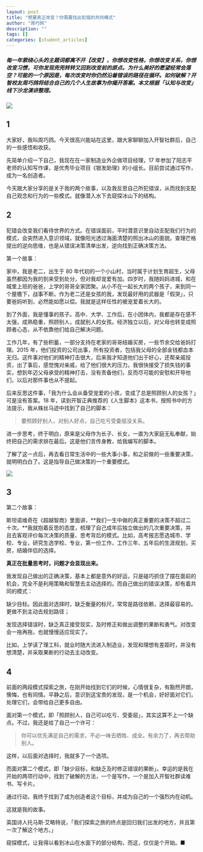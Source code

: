 ```yaml
---
layout: post
title: "想要真正改变？你需要找出犯错的共同模式"
author: "周巧鸽"
description: ""
tags: []
categories: [student_articles]
---
```


##### 每一年萦绕心头的主题词都离不开【改变】，你想改变性格，你想改变关系，你想改变习惯，可你发现兜兜转转又回到改变前的原点。为什么美好的愿望经常会落空？可能的一个原因是，每次改变时你仍然沿着错误的路径在循环。如何破解？开智校友周巧鸽将结合自己的几个人生故事为你揭开答案。本文根据「认知与改变」线下沙龙演讲整理。

![](https://ws3.sinaimg.cn/large/006tNc79gy1fz9ytx9e6nj30u00f03yw.jpg)

## 1

大家好，我叫周巧鸽。今天很高兴能站在这里，跟大家聊聊加入开智社群后，自己的一些感悟和收获。

先简单介绍一下自己，我现在在一家制造业外企做项目经理，17 年参加了阳志平老师的认知写作课，是优秀毕业项目《银发助理》的小组长。目前尝试通过写作，成为一名创造者。

今天跟大家分享的是关于我的两个故事，以及我反思自己所犯错误，从而找到支配自己观念和行为的一些模式。就像潜入水下去窥探冰山下的结构。

## 2

犯错会改变我们看待世界的方式。在错误面前，平时潜意识里自动支配我们行为的模式，会突然进入意识领域，就像阳光透过海面清楚的照出冰山的面貌。查理芒格提出的逆向思维，也是从错误决策清单出发，逆向找到正确决策方法。

第一个故事：

家中，我是老二，出生于 80 年代初的一个小山村，当时属于计划生育超生，父母虽然都因为我的到来受到处分，但对我却宠爱有加。四岁时，我随妈妈进城，和在城里上班的爸爸，上学的哥哥全家团聚。从小不在一起长大的两个孩子，来到同一个屋檐下，战事不断。作为老二还是女孩的我，发现最好用的武器是「假哭」，只要爸妈听到，必然能如愿以偿。我就是这样任性的被宠爱着长大的。

到了外面，我是懂事的孩子。高中、大学、工作后，在小团体内，我都是存在感不太强，成熟稳重，照顾别人，成就别人的女孩。经济独立以后，对父母也转变成照顾者心态，从不依靠他们给自己解决问题。

工作几年，有了些积蓄，一部分支持在老家的哥哥结婚买房，一些节余交给爸妈打理。2015 年，他们投资的公司出事，所有投资者，包括我父母的全部金钱都血本无归。这件事对他们的精神打击很大，后来我才知道他们出于好心，还帮亲戚投资，出了事后，感觉愧对亲戚，给了他们很大的压力。我很快接受了损失钱的事实，想到年迈父母承受的精神打击，没有责备他们，反而尽可能的安慰和开导他们，以后对那件事也从不提起。

后来反思这件事，「我为什么会从备受宠爱的小孩，变成了总是照顾别人的女孩？」可是没有答案。18 年，读到开智正典推荐的《人生脚本》这本书，按照书中的方法提示，我从蛛丝马迹中找到了自己的脚本：

> 要照顾好别人，对别人好点，自己吃亏受委屈没关系。

进一步思考，终于明白，原来是父母作为长子、长女，一直为大家庭无私奉献，始终把自己的需求排在最后。这是他们言传身教，给我编写的脚本。

了解了这一点后，再去看日常生活中的一些大事小事，和之前做的一些重要决策，就明明白白了。这是指导自己做决策的一个重要模式。

![](https://ws4.sinaimg.cn/large/006tNc79gy1fz9yxhlw1nj30hs0a00td.jpg)

## 3

第二个故事：

斯坦诺维奇在《超越智商》里面讲，**我们一生中做的真正重要的决策不超过二十次。**我就抱着反思的态度，梳理了自己成年后独立做出的几次重要决策，并且去客观评价每次决策的质量、思考背后的模式。比如，高考报志愿选城市、学校、专业，研究生选学校、专业，第一份工作，工作三年、五年后的生涯规划，买房，结婚伴侣的选择。

**真正在批量思考时，问题才会显现出来。**

我发现自己做出的正确决策，基本上都是意外的好运，只是碰巧抓住了摆在面前的机会，完全不是利用策略和智慧去主动选择的。而自己做出的错误决策，却有着共同的模式：

缺少目标。因此面对选择时，缺乏衡量的标尺，常常是路径依赖，选择最容易的。更做不到主动去规划路径；

发现选择错误时，缺乏真正接受现实，及时修正和做出调整的果断和勇气。对改变会一拖再拖，也就慢慢适应现实了。

比如，上学读了理工科，就业时随大流进入制造业，发现和理想有差距时，并没有想清楚，并采取果断的行动去主动改变。

## 4

前面的两段模式探索之旅，在刚开始找到它们的时候，心情很复杂，有豁然开朗，懊悔，也有同情。平静之后，意识到这宝贵的发现，是一个机会，好好面对它们，处理它们，会带给自己更多自由。

面对第一个模式，即「照顾别人，自己可以吃亏、受委屈」，其实这算不上一个缺点。不过，我还是给了自己一个许可：

> 你可以优先满足自己的需求，不必一味去牺牲、成全。有余力了，再去帮助别人。

这样，以后面对选择时，我就多了一个选项。

而面对第二个模式，即「缺少目标，和缺乏及时修正错误的果断」。幸运的是我在开始的两项行动中，找到了破解的方法，一个是写作，一个是加入开智社群读难书、写卡片。

通过行动，我终于找到了成为创造者这个目标，并成为自己的一个强烈内在动机。

这就是我的故事。

英国诗人托马斯·艾略特说，「我们探索之旅的终点是回归我们出发的地方，并且第一次了解这个地方。」

窥探模式，让我得以看到冰山在水面下的部分结构，而这，仅仅是个开始。■
